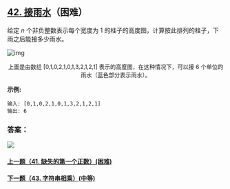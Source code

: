 ## [42. 接雨水](https://leetcode-cn.com/problems/trapping-rain-water/)（困难）

给定 *n* 个非负整数表示每个宽度为 1 的柱子的高度图，计算按此排列的柱子，下雨之后能接多少雨水。

![img](https://assets.leetcode-cn.com/aliyun-lc-upload/uploads/2018/10/22/rainwatertrap.png)

<center><font size=2>上面是由数组 [0,1,0,2,1,0,1,3,2,1,2,1] 表示的高度图，在这种情况下，可以接 6 个单位的雨水（蓝色部分表示雨水）。</font></center>

**示例:**

```
输入: [0,1,0,2,1,0,1,3,2,1,2,1]
输出: 6
```



### 答案：



![](https://img-blog.csdnimg.cn/20200807155236311.png)

#### [上一题（41. 缺失的第一个正数）(困难)](https://github.com/sdwwld/leetCode/blob/master/src/main/java/com/wld/java/leetcode/leetCode0041.md)

#### [下一题（43. 字符串相乘）(中等)](https://github.com/sdwwld/leetCode/blob/master/src/main/java/com/wld/java/leetcode/leetCode0043.md)